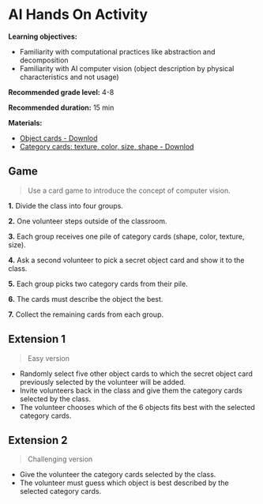 # AI Hands On Activity

**Learning objectives:** 
* Familiarity with computational practices like abstraction and decomposition
* Familiarity with AI computer vision (object description by physical characteristics and not usage)

**Recommended grade level:** 4-8

**Recommended duration:** 15 min

**Materials:**
* [Object cards - Downlod]()
* [Category cards: texture, color, size, shape  - Downlod](./assets/images/am-pdf/KCJ_AI_Cards_SingleSide.pdf)

## Game
> Use a card game to introduce the concept of computer vision.

**1.**  Divide the class into four groups. 

**2.**  One volunteer steps outside of the classroom. 

**3.**  Each group receives one pile of category cards (shape, color, texture, size).

**4.**  Ask a second volunteer to pick a secret object card and show it to the class.

**5.**  Each group picks two category cards from their pile.

**6.**  The cards must describe the object the best. 

**7.**  Collect the remaining cards from each group. 

## Extension 1
> Easy version
* Randomly select five other object cards to which the secret object card previously selected by the volunteer will be added.
* Invite volunteers back in the class and give them the category cards selected by the class.
* The volunteer chooses which of the 6 objects fits best with the selected category cards. 


## Extension 2
> Challenging version
* Give the volunteer the category cards selected by the class. 
* The volunteer must guess which object is best described by the selected category cards.
